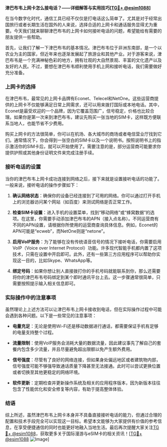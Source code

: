 **津巴布韦上网卡怎么接电话？——详细解答与实用技巧[[TG💪+ @esim1088](https://t.me/s/esim1088)]**

在当今数字化时代，通信工具已经不仅仅是打电话这么简单了。尤其是对于经常出国旅行或者长期生活在国外的人来说，选择合适的上网卡和通话服务显得尤为重要。今天我们就来聊聊津巴布韦的上网卡如何接听电话的问题，希望能给有需要的朋友提供一些帮助。

首先，让我们了解一下津巴布韦的基本情况。津巴布韦位于非洲东南部，是一个以农业为主的国家，但近年来也逐渐发展起了旅游业和其他产业。对于游客来说，津巴布韦是一个充满神秘色彩的地方，拥有壮观的大自然景观、丰富的文化遗产以及友好的人民。不过，要想在津巴布韦顺利使用手机上网和接听电话，我们需要做好充分准备。

### 上网卡的选择

在津巴布韦，最常见的上网卡品牌有Econet、Telecel和NetOne。这些运营商提供的上网卡不仅能够满足日常上网需求，还可以用来拨打国际或本地电话。其中，Econet是最受欢迎的一个品牌，因为它覆盖范围广，信号稳定，价格也比较合理。如果你是第一次来到津巴布韦，建议先购买一张当地的SIM卡，这样既方便联系当地人，也能节省不少费用。

购买上网卡的方法很简单，你可以在机场、各大城市的商场或者电信营业厅找到它们。通常情况下，你会得到一张空白的SIM卡以及一个说明书。按照说明书上的指示激活你的SIM卡后，就可以开始使用了。需要注意的是，部分运营商可能要求你提供护照或其他身份证明文件来完成注册手续。

### 接听电话的设置

当你的津巴布韦上网卡成功连接到网络之后，接下来就是设置接听电话的功能了。一般来说，接听电话的操作步骤如下：

1. **确认网络状态**：确保你的设备已经连接到了可用的网络。你可以通过打开手机上的浏览器访问某个网站（如百度）来测试网络是否正常工作。
   
2. **检查SIM卡设置**：进入手机的设置菜单，找到“移动网络”或“蜂窝数据”的选项。在这里，你需要手动添加津巴布韦的APN（接入点名称）。不同运营商有不同的APN设置，请根据你所使用的运营商查询具体信息。例如，Econet的APN可能是“ecweb”，而NetOne则是“netone”。

3. **启用VoIP服务**：为了能够在没有传统语音信号的情况下接听电话，你需要启用VoIP（Voice over Internet Protocol）功能。许多现代智能手机都内置了这项技术，只需在设置中开启即可。此外，还有一些第三方应用程序可以帮助你实现这一目的，比如Skype、WhatsApp等。

4. **绑定号码**：如果你想让别人直接拨打你的手机号码就能联系到你，那么还需要将你的津巴布韦号码绑定到某个即时通讯平台上去。这一步骤通常很简单，只需要按照提示输入相关信息即可。

### 实际操作中的注意事项

虽然理论上上述方法可以让津巴布韦上网卡接收到电话，但在实际操作过程中可能会遇到各种问题。以下是一些常见的注意事项：

- **电量充足**：无论是使用Wi-Fi还是移动数据进行通话，都需要保证手机有足够的电量支持整个过程。
  
- **流量限制**：使用VoIP服务会消耗大量的数据流量，因此建议事先了解自己的套餐内包含多少流量，并且尽量避免超出限额以免产生额外费用。

- **信号强度**：尽管有了良好的网络连接，但如果身处偏远地区或者建筑物内部，信号强度可能不够强导致通话质量下降甚至无法接通。此时可以尝试更换位置或者切换至其他更稳定的网络环境。

- **软件更新**：定期检查并更新操作系统及相关的应用程序版本，因为新版本往往包含了性能优化和安全修复等内容，有助于提高整体体验。

### 结语

综上所述，虽然津巴布韦上网卡本身并不具备直接接听电话的能力，但通过合理的配置和技术手段完全可以实现这一目标。希望本文能够为大家提供有价值的参考信息，在享受便捷通信的同时也能更好地融入当地生活。最后再次提醒大家关注[TG💪+ @esim1088](https://t.me/s/esim1088)，获取更多关于国际漫游与eSIM卡的相关资讯！[[TG💪+ @esim1088](https://t.me/s/esim1088) ![Image](https://i.postimg.cc/4NQfJmqS/Snipaste-2025-05-13-00-14-12.png)]
